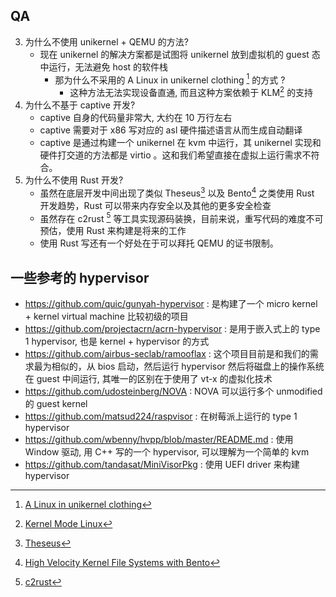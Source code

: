 ## QA
3. 为什么不使用 unikernel + QEMU 的方法?
    - 现在 unikernel 的解决方案都是试图将 unikernel 放到虚拟机的 guest 态中运行，无法避免 host 的软件栈
      - 那为什么不采用的 A Linux in unikernel clothing [^2] 的方式 ?
          - 这种方法无法实现设备直通, 而且这种方案依赖于 KLM[^3] 的支持
4. 为什么不基于 captive 开发?
    - captive 自身的代码量非常大, 大约在 10 万行左右
    - captive 需要对于 x86 写对应的 asl 硬件描述语言从而生成自动翻译
    - captive 是通过构建一个 unikernel 在 kvm 中运行，其 unikernel 实现和硬件打交道的方法都是 virtio 。这和我们希望直接在虚拟上运行需求不符合。
5. 为什么不使用 Rust 开发?
    - 虽然在底层开发中间出现了类似 Theseus[^5] 以及 Bento[^4] 之类使用 Rust 开发趋势，Rust 可以带来内存安全以及其他的更多安全检查
    - 虽然存在 c2rust [^6] 等工具实现源码装换，目前来说，重写代码的难度不可预估，使用 Rust 来构建是将来的工作
    - 使用 Rust 写还有一个好处在于可以拜托 QEMU 的证书限制。

## 一些参考的 hypervisor
- https://github.com/quic/gunyah-hypervisor : 是构建了一个 micro kernel + kernel virtual machine 比较初级的项目
- https://github.com/projectacrn/acrn-hypervisor : 是用于嵌入式上的 type 1 hypervisor, 也是 kernel + hypervisor 的方式
- https://github.com/airbus-seclab/ramooflax : 这个项目目前是和我们的需求最为相似的，从 bios 启动，然后运行 hypervisor 然后将磁盘上的操作系统在 guest 中间运行, 其唯一的区别在于使用了 vt-x 的虚拟化技术
- https://github.com/udosteinberg/NOVA : NOVA 可以运行多个 unmodified 的 guest kernel
- https://github.com/matsud224/raspvisor : 在树莓派上运行的 type 1 hypervisor
- https://github.com/wbenny/hvpp/blob/master/README.md :  使用 Window 驱动, 用 C++ 写的一个 hypervisor, 可以理解为一个简单的 kvm
- https://github.com/tandasat/MiniVisorPkg : 使用 UEFI driver 来构建 hypervisor

[^1]: [Efficient Cross-architecture Hardware Virtualisation](https://era.ed.ac.uk/handle/1842/25377)
[^2]: [A Linux in unikernel clothing](https://dl.acm.org/doi/10.1145/3342195.3387526)
[^3]: [Kernel Mode Linux](http://web.yl.is.s.u-tokyo.ac.jp/~tosh/kml/)
[^4]: [High Velocity Kernel File Systems with Bento](https://www.usenix.org/conference/fast21/presentation/miller)
[^5]: [Theseus](https://github.com/theseus-os/Theseus)
[^6]: [c2rust](https://github.com/immunant/c2rust)
